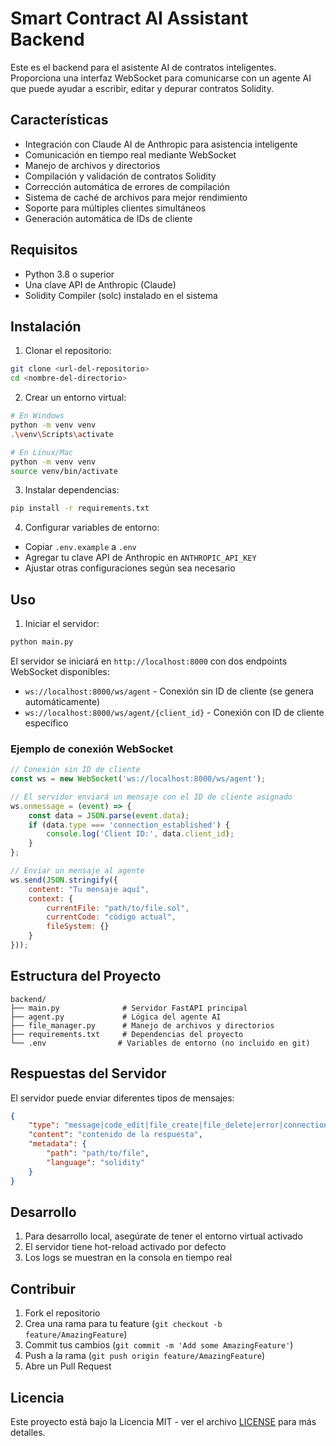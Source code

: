# Smart Contract AI Assistant Backend

Este es el backend para el asistente AI de contratos inteligentes. Proporciona una interfaz WebSocket para comunicarse con un agente AI que puede ayudar a escribir, editar y depurar contratos Solidity.

## Características

- Integración con Claude AI de Anthropic para asistencia inteligente
- Comunicación en tiempo real mediante WebSocket
- Manejo de archivos y directorios
- Compilación y validación de contratos Solidity
- Corrección automática de errores de compilación
- Sistema de caché de archivos para mejor rendimiento
- Soporte para múltiples clientes simultáneos
- Generación automática de IDs de cliente

## Requisitos

- Python 3.8 o superior
- Una clave API de Anthropic (Claude)
- Solidity Compiler (solc) instalado en el sistema

## Instalación

1. Clonar el repositorio:
```bash
git clone <url-del-repositorio>
cd <nombre-del-directorio>
```

2. Crear un entorno virtual:
```bash
# En Windows
python -m venv venv
.\venv\Scripts\activate

# En Linux/Mac
python -m venv venv
source venv/bin/activate
```

3. Instalar dependencias:
```bash
pip install -r requirements.txt
```

4. Configurar variables de entorno:
- Copiar `.env.example` a `.env`
- Agregar tu clave API de Anthropic en `ANTHROPIC_API_KEY`
- Ajustar otras configuraciones según sea necesario

## Uso

1. Iniciar el servidor:
```bash
python main.py
```

El servidor se iniciará en `http://localhost:8000` con dos endpoints WebSocket disponibles:
- `ws://localhost:8000/ws/agent` - Conexión sin ID de cliente (se genera automáticamente)
- `ws://localhost:8000/ws/agent/{client_id}` - Conexión con ID de cliente específico

### Ejemplo de conexión WebSocket

```javascript
// Conexión sin ID de cliente
const ws = new WebSocket('ws://localhost:8000/ws/agent');

// El servidor enviará un mensaje con el ID de cliente asignado
ws.onmessage = (event) => {
    const data = JSON.parse(event.data);
    if (data.type === 'connection_established') {
        console.log('Client ID:', data.client_id);
    }
};

// Enviar un mensaje al agente
ws.send(JSON.stringify({
    content: "Tu mensaje aquí",
    context: {
        currentFile: "path/to/file.sol",
        currentCode: "código actual",
        fileSystem: {}
    }
}));
```

## Estructura del Proyecto

```
backend/
├── main.py              # Servidor FastAPI principal
├── agent.py             # Lógica del agente AI
├── file_manager.py      # Manejo de archivos y directorios
├── requirements.txt     # Dependencias del proyecto
└── .env                # Variables de entorno (no incluido en git)
```

## Respuestas del Servidor

El servidor puede enviar diferentes tipos de mensajes:

```json
{
    "type": "message|code_edit|file_create|file_delete|error|connection_established",
    "content": "contenido de la respuesta",
    "metadata": {
        "path": "path/to/file",
        "language": "solidity"
    }
}
```

## Desarrollo

1. Para desarrollo local, asegúrate de tener el entorno virtual activado
2. El servidor tiene hot-reload activado por defecto
3. Los logs se muestran en la consola en tiempo real

## Contribuir

1. Fork el repositorio
2. Crea una rama para tu feature (`git checkout -b feature/AmazingFeature`)
3. Commit tus cambios (`git commit -m 'Add some AmazingFeature'`)
4. Push a la rama (`git push origin feature/AmazingFeature`)
5. Abre un Pull Request

## Licencia

Este proyecto está bajo la Licencia MIT - ver el archivo [LICENSE](LICENSE) para más detalles. 